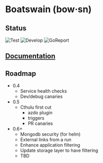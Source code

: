 # Boatswain (bow·sn)

## Status
![Test](https://github.com/RedSailTechnologies/boatswain/workflows/Test/badge.svg?branch=main)
![Develop](https://github.com/RedSailTechnologies/boatswain/workflows/Develop/badge.svg)
![GoReport](https://goreportcard.com/badge/github.com/redsailtechnologies/boatswain)

## [Documentation](https://redsailtechnologies.github.io/boatswain/)

## Roadmap
* 0.4
  * Service health checks
  * Dev/debug canaries
* 0.5
  * Cthulu first cut
    * azdo plugin
    * triggers
    * PR canaries
* 0.6+
  * Mongodb security (for helm)
  * External links from a run
  * Enhance application filtering
  * Update storage layer to have filtering
  * TBD
